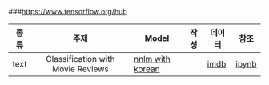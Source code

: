 ###https://www.tensorflow.org/hub

|   종류   |   주제   | Model | 작성 |데이터| 참조 |
| :------: | :------: | --------- | ----------------- |-| :--: |
| text |Classification with Movie Reviews|[nnlm with korean](https://tfhub.dev/google/collections/tf2-preview-nnlm/1) | |[imdb](https://www.tensorflow.org/api_docs/python/tf/keras/datasets/imdb)|[ipynb](https://www.tensorflow.org/hub/tutorials/tf2_text_classification)|
